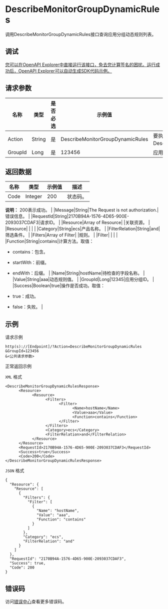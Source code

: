 # DescribeMonitorGroupDynamicRules

调用DescribeMonitorGroupDynamicRules接口查询应用分组动态规则列表。

## 调试

[您可以在OpenAPI Explorer中直接运行该接口，免去您计算签名的困扰。运行成功后，OpenAPI Explorer可以自动生成SDK代码示例。](https://api.aliyun.com/#product=Cms&api=DescribeMonitorGroupDynamicRules&type=RPC&version=2019-01-01)

## 请求参数

|名称|类型|是否必选|示例值|描述|
|--|--|----|---|--|
|Action|String|是|DescribeMonitorGroupDynamicRules|要执行的操作，取值：DescribeMonitorGroupDynamicRules。 |
|GroupId|Long|是|123456|应用分组ID。 |

## 返回数据

|名称|类型|示例值|描述|
|--|--|---|--|
|Code|Integer|200|状态码。

 **说明：** 200表示成功。 |
|Message|String|The Request is not authorization.|错误信息。 |
|RequestId|String|2170B94A-1576-4D65-900E-2093037CDAF3|请求ID。 |
|Resource|Array of Resource| |关联资源。 |
|Resource| | | |
|Category|String|ecs|产品名称。 |
|FilterRelation|String|and|筛选条件。 |
|Filters|Array of Filter| |规则。 |
|Filter| | | |
|Function|String|contains|计算方法。取值：

 -   contains：包含。
-   startWith：前缀。
-   endWith：后缀。 |
|Name|String|hostName|待检查的字段名称。 |
|Value|String|aaa|动态规则值。 |
|GroupId|Long|12345|应用分组ID。 |
|Success|Boolean|true|操作是否成功。取值：

 -   true：成功。
-   false：失败。 |

## 示例

请求示例

```
http(s)://[Endpoint]/?Action=DescribeMonitorGroupDynamicRules
&GroupId=123456
&<公共请求参数>
```

正常返回示例

`XML` 格式

```
<DescribeMonitorGroupDynamicRulesResponse>
      <Resource>
            <Resource>
                  <Filters>
                        <Filter>
                              <Name>hostName</Name>
                              <Value>aaa</Value>
                              <Function>contains</Function>
                        </Filter>
                  </Filters>
                  <Category>ecs</Category>
                  <FilterRelation>and</FilterRelation>
            </Resource>
      </Resource>
      <RequestId>2170B94A-1576-4D65-900E-2093037CDAF3</RequestId>
      <Success>true</Success>
      <Code>200</Code>
</DescribeMonitorGroupDynamicRulesResponse>
```

`JSON` 格式

```
{
  "Resource": {
    "Resource": [
      {
        "Filters": {
          "Filter": [
            {
              "Name": "hostName",
              "Value": "aaa",
              "Function": "contains"
            }
          ]
        },
        "Category": "ecs",
        "FilterRelation": "and"
      }
    ]
  },
  "RequestId": "2170B94A-1576-4D65-900E-2093037CDAF3",
  "Success": true,
  "Code": 200
}
```

## 错误码

访问[错误中心](https://error-center.alibabacloud.com/status/product/Cms)查看更多错误码。

